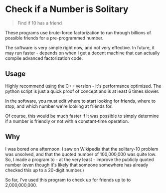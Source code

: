 # Check if a Number is Solitary

> Find if 10 has a friend

These programs use brute-force factorization to run through billions of
possible friends for a pre-programmed number.

The software is very simple right now, and not very effective. In future, it
may run faster - depends on when I get a decent machine that can actually
compile advanced factorization code.


## Usage

Highly recommend using the C++ version - it's performance optimized. The
python script is just a quick proof of concept and is at least 6 times slower.

In the software, you must edit where to start looking for friends, where to
stop, and which number we're looking at friends for.

Of course, this would be much faster if it was possible to simply determine if
a number is friendly or not with a constant-time operation.


## Why

I was bored one afternoon. I saw on Wikipedia that the solitary-10 problem was
unsolved, and that the quoted number of 100,000,000 was quite low. So, I made
a program to - at the very least - improve the publicly quoted number (even
though it's likely that someone somewhere has already checked this up to a
20-digit number.)

So far, I've used this program to check up for friends up to to 2,000,000,000.


